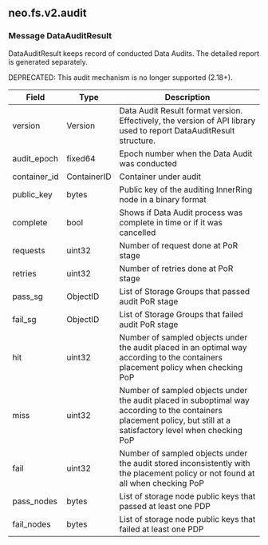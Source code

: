 ## neo.fs.v2.audit




### Message DataAuditResult

DataAuditResult keeps record of conducted Data Audits. The detailed report is
generated separately.

DEPRECATED: This audit mechanism is no longer supported (2.18+).

| Field | Type | Description |
| ----- | ---- | ----------- |
| version | Version | Data Audit Result format version. Effectively, the version of API library used to report DataAuditResult structure. |
| audit_epoch | fixed64 | Epoch number when the Data Audit was conducted |
| container_id | ContainerID | Container under audit |
| public_key | bytes | Public key of the auditing InnerRing node in a binary format |
| complete | bool | Shows if Data Audit process was complete in time or if it was cancelled |
| requests | uint32 | Number of request done at PoR stage |
| retries | uint32 | Number of retries done at PoR stage |
| pass_sg | ObjectID | List of Storage Groups that passed audit PoR stage |
| fail_sg | ObjectID | List of Storage Groups that failed audit PoR stage |
| hit | uint32 | Number of sampled objects under the audit placed in an optimal way according to the containers placement policy when checking PoP |
| miss | uint32 | Number of sampled objects under the audit placed in suboptimal way according to the containers placement policy, but still at a satisfactory level when checking PoP |
| fail | uint32 | Number of sampled objects under the audit stored inconsistently with the placement policy or not found at all when checking PoP |
| pass_nodes | bytes | List of storage node public keys that passed at least one PDP |
| fail_nodes | bytes | List of storage node public keys that failed at least one PDP |
     

